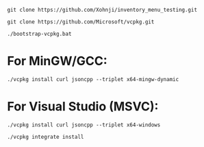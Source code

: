 `git clone https://github.com/Xohnji/inventory_menu_testing.git`

`git clone https://github.com/Microsoft/vcpkg.git`

`./bootstrap-vcpkg.bat`

# For MinGW/GCC:
`./vcpkg install curl jsoncpp --triplet x64-mingw-dynamic`
# For Visual Studio (MSVC):
`./vcpkg install curl jsoncpp --triplet x64-windows`

`./vcpkg integrate install`
